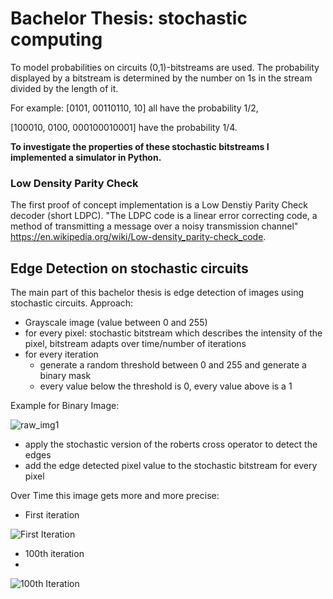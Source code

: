# Bachelor Thesis: stochastic computing

To model probabilities on circuits (0,1)-bitstreams are used. 
The probability displayed by a bitstream is determined by the number on 1s in the stream divided by the length of it.

For example:
[0101, 00110110, 10] all have the probability 1/2,

[100010, 0100, 000100010001] have the probability 1/4.


__To investigate the properties of these stochastic bitstreams I implemented a simulator in Python.__

### Low Density Parity Check
The first proof of concept implementation is a Low Denstiy Parity Check decoder (short LDPC). "The LDPC code is a linear error correcting code, a method of transmitting a message over a noisy transmission channel" <https://en.wikipedia.org/wiki/Low-density_parity-check_code>.


## Edge Detection on stochastic circuits
The main part of this bachelor thesis is edge detection of images using stochastic circuits.
Approach: 
* Grayscale image (value between 0 and 255)
* for every pixel: stochastic bitstream which describes the intensity of the pixel, bitstream adapts over time/number of iterations
* for every iteration
  * generate a random threshold between 0 and 255 and generate a binary mask 
  * every value below the threshold is 0, every value above is a 1
  
Example for Binary Image:

![raw_img1](https://user-images.githubusercontent.com/33347624/121482721-af369280-c9cd-11eb-9601-51c92f8a8944.png)

  * apply the stochastic version of the roberts cross operator to detect the edges
  * add the edge detected pixel value to the stochastic bitstream for every pixel 

Over Time this image gets more and more precise:

* First iteration

![First Iteration](https://user-images.githubusercontent.com/33347624/121482454-772f4f80-c9cd-11eb-9a73-23952f8fe55d.png)


* 100th iteration
* 
![100th Iteration](https://user-images.githubusercontent.com/33347624/121482520-86ae9880-c9cd-11eb-9432-bce3c3ba1e2e.png)







